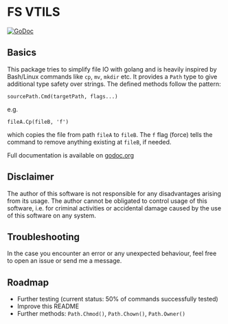 # FS VTILS

[![GoDoc](https://godoc.org/github.com/tillyboy/fs-vtils?status.svg)](https://godoc.org/github.com/tillyboy/fs-vtils)

<!-- SEO (yup, I want this to get used)
  fs filesystem file system files util utils utility utilities utility method methods function functions io input output
  cp copy copying mv move moving rename renaming ln link linking symlink hardlink dereference target
  mkdir making make directory directories touch creating create file files rm remove delete recursive recursively force
  test get file info get file hash file hashes file hashing compare file hashes compare files by hash efficiently
  compare file contents compare files byte-by-byte
  read write reading writing
  get/read file contents as string
  get/read file contents as lines
  write string to file
  write lines to file
  write slice of strings to file
  golang go library package
-->


## Basics

This package tries to simplify file IO with golang and is heavily inspired by Bash/Linux commands like `cp`, `mv`, `mkdir` etc.
It provides a `Path` type to give additional type safety over strings. The defined methods follow the pattern:

    sourcePath.Cmd(targetPath, flags...)

e.g.

    fileA.Cp(fileB, 'f')

which copies the file from path `fileA` to `fileB`. The `f` flag (force) tells the command to remove anything existing at `fileB`, if needed.

Full documentation is available on [godoc.org](https://godoc.org/github.com/tillyboy/fs-vtils)


## Disclaimer

The author of this software is not responsible for any disadvantages arising from its usage.
The author cannot be obligated to control usage of this software, i.e. for criminal activities or accidental damage caused by the use of this software on any system.

## Troubleshooting

In the case you encounter an error or any unexpected behaviour, feel free to open an issue or send me a message.

## Roadmap

- Further testing (current status: 50% of commands successfully tested)
- Improve this README
- Further methods: `Path.Chmod()`, `Path.Chown()`, `Path.Owner()`
